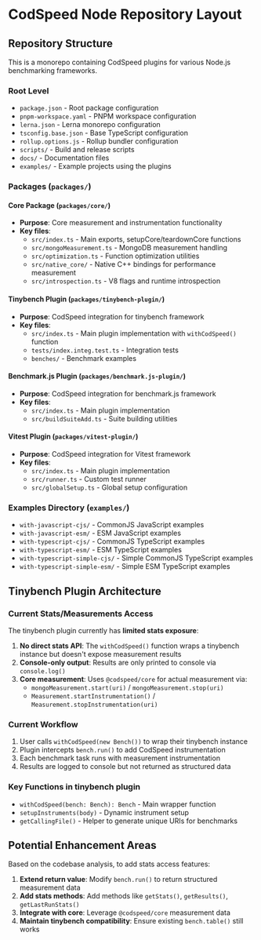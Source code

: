 # CodSpeed Node Repository Layout

## Repository Structure

This is a monorepo containing CodSpeed plugins for various Node.js benchmarking frameworks.

### Root Level
- `package.json` - Root package configuration
- `pnpm-workspace.yaml` - PNPM workspace configuration
- `lerna.json` - Lerna monorepo configuration
- `tsconfig.base.json` - Base TypeScript configuration
- `rollup.options.js` - Rollup bundler configuration
- `scripts/` - Build and release scripts
- `docs/` - Documentation files
- `examples/` - Example projects using the plugins

### Packages (`packages/`)

#### Core Package (`packages/core/`)
- **Purpose**: Core measurement and instrumentation functionality
- **Key files**:
  - `src/index.ts` - Main exports, setupCore/teardownCore functions
  - `src/mongoMeasurement.ts` - MongoDB measurement handling
  - `src/optimization.ts` - Function optimization utilities
  - `src/native_core/` - Native C++ bindings for performance measurement
  - `src/introspection.ts` - V8 flags and runtime introspection

#### Tinybench Plugin (`packages/tinybench-plugin/`)
- **Purpose**: CodSpeed integration for tinybench framework
- **Key files**:
  - `src/index.ts` - Main plugin implementation with `withCodSpeed()` function
  - `tests/index.integ.test.ts` - Integration tests
  - `benches/` - Benchmark examples

#### Benchmark.js Plugin (`packages/benchmark.js-plugin/`)
- **Purpose**: CodSpeed integration for benchmark.js framework
- **Key files**:
  - `src/index.ts` - Main plugin implementation
  - `src/buildSuiteAdd.ts` - Suite building utilities

#### Vitest Plugin (`packages/vitest-plugin/`)
- **Purpose**: CodSpeed integration for Vitest framework
- **Key files**:
  - `src/index.ts` - Main plugin implementation
  - `src/runner.ts` - Custom test runner
  - `src/globalSetup.ts` - Global setup configuration

### Examples Directory (`examples/`)
- `with-javascript-cjs/` - CommonJS JavaScript examples
- `with-javascript-esm/` - ESM JavaScript examples
- `with-typescript-cjs/` - CommonJS TypeScript examples
- `with-typescript-esm/` - ESM TypeScript examples
- `with-typescript-simple-cjs/` - Simple CommonJS TypeScript examples
- `with-typescript-simple-esm/` - Simple ESM TypeScript examples

## Tinybench Plugin Architecture

### Current Stats/Measurements Access

The tinybench plugin currently has **limited stats exposure**:

1. **No direct stats API**: The `withCodSpeed()` function wraps a tinybench instance but doesn't expose measurement results
2. **Console-only output**: Results are only printed to console via `console.log()`
3. **Core measurement**: Uses `@codspeed/core` for actual measurement via:
   - `mongoMeasurement.start(uri)` / `mongoMeasurement.stop(uri)`
   - `Measurement.startInstrumentation()` / `Measurement.stopInstrumentation(uri)`

### Current Workflow
1. User calls `withCodSpeed(new Bench())` to wrap their tinybench instance
2. Plugin intercepts `bench.run()` to add CodSpeed instrumentation
3. Each benchmark task runs with measurement instrumentation
4. Results are logged to console but not returned as structured data

### Key Functions in tinybench plugin
- `withCodSpeed(bench: Bench): Bench` - Main wrapper function
- `setupInstruments(body)` - Dynamic instrument setup
- `getCallingFile()` - Helper to generate unique URIs for benchmarks

## Potential Enhancement Areas

Based on the codebase analysis, to add stats access features:

1. **Extend return value**: Modify `bench.run()` to return structured measurement data
2. **Add stats methods**: Add methods like `getStats()`, `getResults()`, `getLastRunStats()`
3. **Integrate with core**: Leverage `@codspeed/core` measurement data
4. **Maintain tinybench compatibility**: Ensure existing `bench.table()` still works